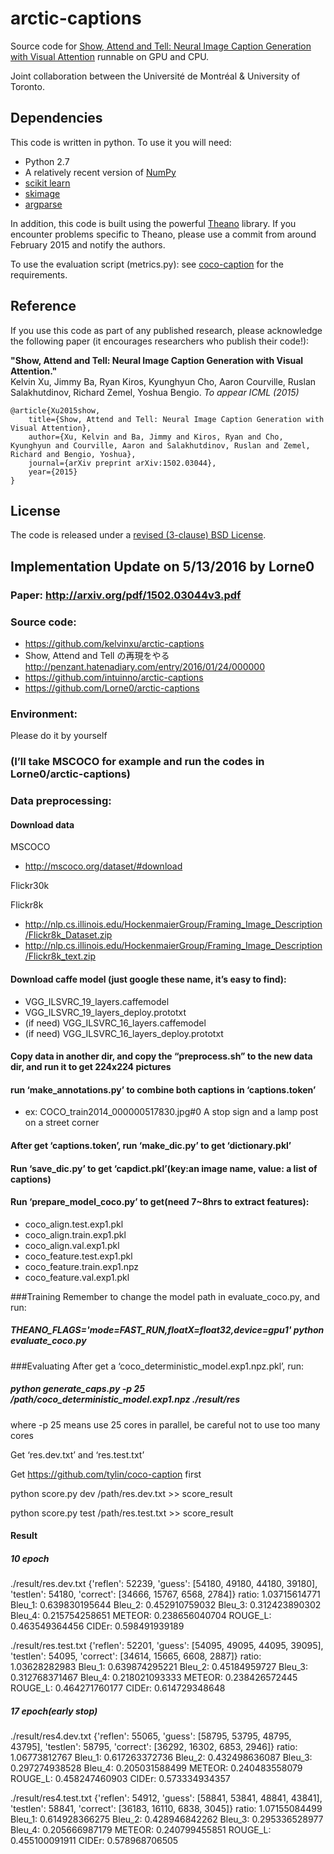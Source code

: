 # arctic-captions

Source code for [Show, Attend and Tell: Neural Image Caption Generation with Visual Attention](http://arxiv.org/abs/1502.03044)
runnable on GPU and CPU.

Joint collaboration between the Université de Montréal & University of Toronto.

## Dependencies

This code is written in python. To use it you will need:

* Python 2.7
* A relatively recent version of [NumPy](http://www.numpy.org/)
* [scikit learn](http://scikit-learn.org/stable/index.html)
* [skimage](http://scikit-image.org/docs/dev/api/skimage.html)
* [argparse](https://www.google.ca/search?q=argparse&oq=argparse&aqs=chrome..69i57.1260j0j1&sourceid=chrome&es_sm=122&ie=UTF-8#q=argparse+pip)

In addition, this code is built using the powerful
[Theano](http://www.deeplearning.net/software/theano/) library. If you
encounter problems specific to Theano, please use a commit from around
February 2015 and notify the authors.

To use the evaluation script (metrics.py): see
[coco-caption](https://github.com/tylin/coco-caption) for the requirements.

## Reference

If you use this code as part of any published research, please acknowledge the
following paper (it encourages researchers who publish their code!):

**"Show, Attend and Tell: Neural Image Caption Generation with Visual Attention."**  
Kelvin Xu, Jimmy Ba, Ryan Kiros, Kyunghyun Cho, Aaron Courville, Ruslan
Salakhutdinov, Richard Zemel, Yoshua Bengio. *To appear ICML (2015)*

    @article{Xu2015show,
        title={Show, Attend and Tell: Neural Image Caption Generation with Visual Attention},
        author={Xu, Kelvin and Ba, Jimmy and Kiros, Ryan and Cho, Kyunghyun and Courville, Aaron and Salakhutdinov, Ruslan and Zemel, Richard and Bengio, Yoshua},
        journal={arXiv preprint arXiv:1502.03044},
        year={2015}
    } 

## License

The code is released under a [revised (3-clause) BSD License](http://directory.fsf.org/wiki/License:BSD_3Clause).

## Implementation Update on 5/13/2016 by Lorne0

### Paper: http://arxiv.org/pdf/1502.03044v3.pdf
### Source code: 
* https://github.com/kelvinxu/arctic-captions
* Show, Attend and Tell の再現をやる http://penzant.hatenadiary.com/entry/2016/01/24/000000
* https://github.com/intuinno/arctic-captions
* https://github.com/Lorne0/arctic-captions

### Environment:
Please do it by yourself

### (I’ll take MSCOCO for example and run the codes in Lorne0/arctic-captions)
### Data preprocessing:
#### Download data
MSCOCO 
* http://mscoco.org/dataset/#download

Flickr30k

Flickr8k
* http://nlp.cs.illinois.edu/HockenmaierGroup/Framing_Image_Description/Flickr8k_Dataset.zip
* http://nlp.cs.illinois.edu/HockenmaierGroup/Framing_Image_Description/Flickr8k_text.zip

#### Download caffe model (just google these name, it’s easy to find):
* VGG_ILSVRC_19_layers.caffemodel
* VGG_ILSVRC_19_layers_deploy.prototxt
* (if need) VGG_ILSVRC_16_layers.caffemodel
* (if need) VGG_ILSVRC_16_layers_deploy.prototxt

#### Copy data in another dir, and copy the “preprocess.sh” to the new data dir, and run it to get 224x224 pictures

#### run ‘make_annotations.py’ to combine both captions in ‘captions.token’
* ex: COCO_train2014_000000517830.jpg#0	A stop sign and a lamp post on a street corner

#### After get ‘captions.token’, run ‘make_dic.py’ to get ‘dictionary.pkl’

#### Run ‘save_dic.py’ to get ‘capdict.pkl’(key:an image name, value: a list of captions)

#### Run ‘prepare_model_coco.py’ to get(need 7~8hrs to extract features):
* coco_align.test.exp1.pkl
* coco_align.train.exp1.pkl
* coco_align.val.exp1.pkl
* coco_feature.test.exp1.pkl
* coco_feature.train.exp1.npz
* coco_feature.val.exp1.pkl

###Training
Remember to change the model path in evaluate_coco.py, and run:
##### THEANO_FLAGS='mode=FAST_RUN,floatX=float32,device=gpu1' python evaluate_coco.py

###Evaluating
After get a ‘coco_deterministic_model.exp1.npz.pkl’, run:

##### python generate_caps.py -p 25 /path/coco_deterministic_model.exp1.npz ./result/res

where -p 25 means use 25 cores in parallel, be careful not to use too many cores

Get ‘res.dev.txt’ and ‘res.test.txt’

Get https://github.com/tylin/coco-caption first

python score.py dev /path/res.dev.txt >> score_result

python score.py test /path/res.test.txt >> score_result

#### Result

##### 10 epoch

./result/res.dev.txt
{'reflen': 52239, 'guess': [54180, 49180, 44180, 39180], 'testlen': 54180,
'correct': [34666, 15767, 6568, 2784]}
ratio: 1.03715614771
Bleu_1:	0.639830195644
Bleu_2:	0.452910759032
Bleu_3:	0.312423890302
Bleu_4:	0.215754258651
METEOR:	0.238656040704
ROUGE_L: 0.463549364456
CIDEr:	0.598491939189

./result/res.test.txt
{'reflen': 52201, 'guess': [54095, 49095, 44095, 39095], 'testlen': 54095,
'correct': [34614, 15665, 6608, 2887]}
ratio: 1.03628282983
Bleu_1:	0.639874295221
Bleu_2:	0.45184959727
Bleu_3:	0.312768371467
Bleu_4:	0.218021093333
METEOR:	0.238426572445
ROUGE_L: 0.464271760177
CIDEr:	0.614729348648



##### 17 epoch(early stop)
./result/res4.dev.txt
{'reflen': 55065, 'guess': [58795, 53795, 48795, 43795], 'testlen': 58795,
'correct': [36292, 16302, 6853, 2946]}
ratio: 1.06773812767
Bleu_1:	0.617263372736
Bleu_2:	0.432498636087
Bleu_3:	0.297274938528
Bleu_4:	0.205031588499
METEOR:	0.240483558079
ROUGE_L: 0.458247460903
CIDEr:	0.573334934357

./result/res4.test.txt
{'reflen': 54912, 'guess': [58841, 53841, 48841, 43841], 'testlen': 58841,
'correct': [36183, 16110, 6838, 3045]}
ratio: 1.07155084499
Bleu_1:	0.614928366275
Bleu_2:	0.428946842262
Bleu_3:	0.295336528977
Bleu_4:	0.205666987179
METEOR:	0.240799455851
ROUGE_L: 0.455100091911
CIDEr:	0.578968706505








